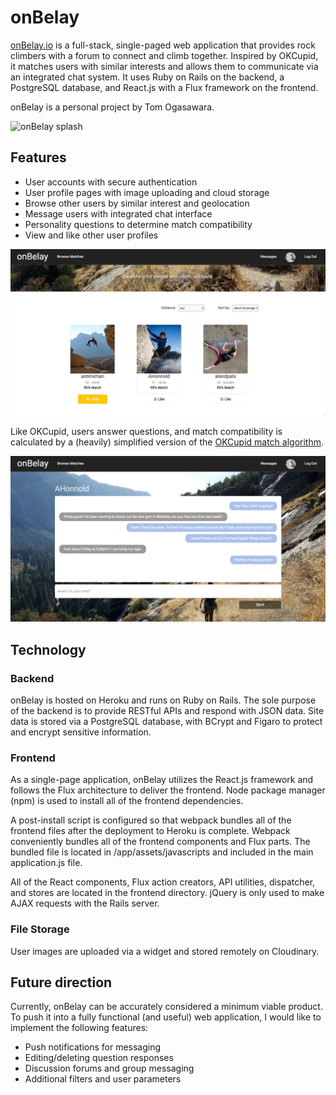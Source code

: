 # onBelay

[onBelay.io][onBelay] is a full-stack, single-paged web application that provides rock climbers with a forum to connect and climb together. Inspired by OKCupid, it matches users with similar interests and allows them to communicate via an integrated chat system. It uses Ruby on Rails on the backend, a PostgreSQL database, and React.js with a Flux framework on the frontend.

onBelay is a personal project by Tom Ogasawara.

![onBelay splash][splashPage]


## Features

- User accounts with secure authentication
- User profile pages with image uploading and cloud storage
- Browse other users by similar interest and geolocation
- Message users with integrated chat interface
- Personality questions to determine match compatibility
- View and like other user profiles


![Browse][browseMatches]

Like OKCupid, users answer questions, and match compatibility is calculated by a (heavily) simplified version of the [OKCupid match algorithm][OKCupidAlgorithm].

![Conversation][conversation]

## Technology

### Backend

onBelay is hosted on Heroku and runs on Ruby on Rails. The sole purpose of the backend is to provide RESTful APIs and respond with JSON data. Site data is stored via a PostgreSQL database, with BCrypt and Figaro to protect and encrypt sensitive information.   

### Frontend

As a single-page application, onBelay utilizes the React.js framework and follows the Flux architecture to deliver the frontend. Node package manager (npm) is used to install all of the frontend dependencies.

A post-install script is configured so that webpack bundles all of the frontend files after the deployment to Heroku is complete. Webpack conveniently bundles all of the frontend components and Flux parts. The bundled file is located in /app/assets/javascripts and included in the main application.js file.

All of the React components, Flux action creators, API utilities, dispatcher, and stores are located in the frontend directory. jQuery is only used to make AJAX requests with the Rails server.

### File Storage

User images are uploaded via a widget and stored remotely on Cloudinary.

## Future direction

Currently, onBelay can be accurately considered a minimum viable product. To push it into a fully functional (and useful) web application, I would like to implement the following features:
- Push notifications for messaging
- Editing/deleting question responses
- Discussion forums and group messaging
- Additional filters and user parameters

[conversation]: ./docs/images/conversation.png "Conversation"
[OKCupidAlgorithm]: http://ed.ted.com/lessons/inside-okcupid-the-math-of-online-dating-christian-rudder
[onBelay]: http://onbelay.io
[splashPage]: ./docs/images/splash_page.png "Splash Page"
[userProfile]: ./docs/images/user_profile.png "User Profile"
[browseMatches]: ./docs/images/browse_matches.png "Browse Matches"
[questionForm]: ./docs/images/question_form.png "Question Form"
